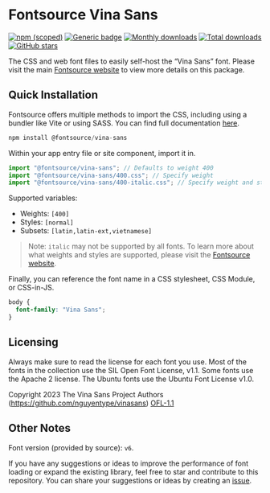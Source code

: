 # Fontsource Vina Sans

[![npm (scoped)](https://img.shields.io/npm/v/@fontsource/vina-sans?color=brightgreen)](https://www.npmjs.com/package/@fontsource/vina-sans) [![Generic badge](https://img.shields.io/badge/fontsource-passing-brightgreen)](https://github.com/fontsource/fontsource) [![Monthly downloads](https://badgen.net/npm/dm/@fontsource/vina-sans)](https://github.com/fontsource/fontsource) [![Total downloads](https://badgen.net/npm/dt/@fontsource/vina-sans)](https://github.com/fontsource/fontsource) [![GitHub stars](https://img.shields.io/github/stars/fontsource/fontsource.svg?style=social&label=Star)](https://github.com/fontsource/fontsource/stargazers)

The CSS and web font files to easily self-host the “Vina Sans” font. Please visit the main [Fontsource website](https://fontsource.org/fonts/vina-sans) to view more details on this package.

## Quick Installation

Fontsource offers multiple methods to import the CSS, including using a bundler like Vite or using SASS. You can find full documentation [here](https://fontsource.org/docs/getting-started/introduction).

```javascript
npm install @fontsource/vina-sans
```

Within your app entry file or site component, import it in.

```javascript
import "@fontsource/vina-sans"; // Defaults to weight 400
import "@fontsource/vina-sans/400.css"; // Specify weight
import "@fontsource/vina-sans/400-italic.css"; // Specify weight and style
```

Supported variables:
- Weights: `[400]`
- Styles: `[normal]`
- Subsets: `[latin,latin-ext,vietnamese]`

> Note: `italic` may not be supported by all fonts. To learn more about what weights and styles are supported, please visit the [Fontsource website](https://fontsource.org/fonts/vina-sans).

Finally, you can reference the font name in a CSS stylesheet, CSS Module, or CSS-in-JS.

```css
body {
  font-family: "Vina Sans";
}
```

## Licensing
Always make sure to read the license for each font you use. Most of the fonts in the collection use the SIL Open Font License, v1.1. Some fonts use the Apache 2 license. The Ubuntu fonts use the Ubuntu Font License v1.0.

Copyright 2023 The Vina Sans Project Authors (https://github.com/nguyentype/vinasans)
[OFL-1.1](http://scripts.sil.org/OFL)

## Other Notes
Font version (provided by source): `v6`.

If you have any suggestions or ideas to improve the performance of font loading or expand the existing library, feel free to star and contribute to this repository. You can share your suggestions or ideas by creating an [issue](https://github.com/fontsource/fontsource/issues).